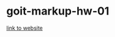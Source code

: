 # goit-markup-hw-01
<a href="https://sviatoslav-lion.github.io/goit-markup-hw-01/"><p>link to website </p> </a>